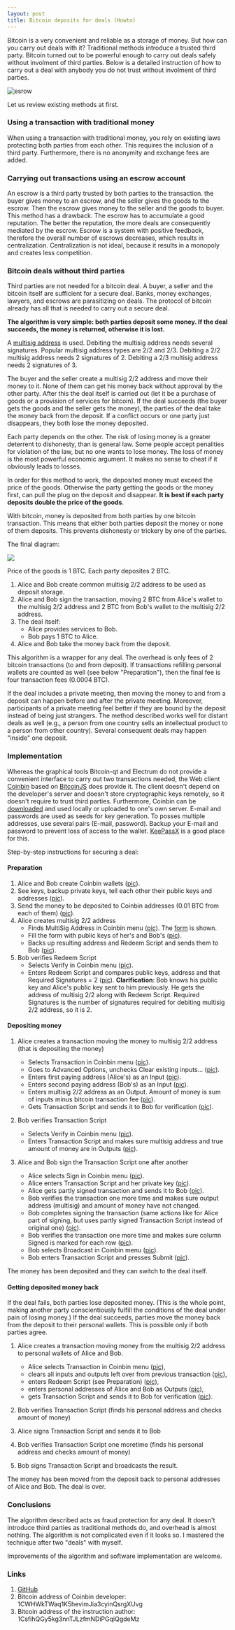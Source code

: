 ```yaml
---
layout: post
title: Bitcoin deposits for deals (Howto)
---
```


Bitcoin is a very convenient and reliable as a storage of money.
But how can you carry out deals with it?
Traditional methods introduce a trusted third party.
Bitcoin turned out to be powerful enough to carry out
deals safely without involment of third parties.
Below is a detailed instruction of how to carry out a deal with
anybody you do not trust without involment of third parties.

![esrow](http://i.imgur.com/5l657XE.png)

Let us review existing methods at first.

### Using a transaction with traditional money

When using a transaction with traditional money, you rely on
existing laws protecting both parties from each other.
This requires the inclusion of a third party. Furthermore,
there is no anonymity and exchange fees are added.

### Carrying out transactions using an escrow account

An escrow is a third party trusted by both parties to the transaction.
the buyer gives money to an escrow, and the seller gives the goods
to the escrow. Then the escrow gives money to the seller and the goods to buyer.
This method has a drawback. The escrow has to accumulate a good reputation.
The better the reputation, the more deals are consequently
mediated by the escrow. Escrow is a system with positive feedback, therefore
the overall number of escrows decreases, which results in centralization.
Centralization is not ideal, because it results in a monopoly
and creates less competition.

### Bitcoin deals without third parties

Third parties are not needed for a bitcoin deal.
A buyer, a seller and the bitcoin itself are sufficient
for a secure deal. Banks, money exchanges, lawyers, and
escrows are parasitizing on deals.
The protocol of bitcoin already has all that is needed to
carry out a secure deal.

**The algorithm is very simple: both parties deposit some money.
If the deal succeeds, the money is returned, otherwise it is lost.**

<!-- more -->
<a name="cut" id="cut"></a>

A [multisig address][multisig] is used.
Debiting the multisig address needs several signatures.
Popular multisig address types are 2/2 and 2/3.
Debiting a 2/2 multisig address needs 2 signatures of 2.
Debiting a 2/3 multisig address needs 2 signatures of 3.

The buyer and the seller create a multisig 2/2 address
and move their money to it.
None of them can get his money back without approval
by the other party.
After this the deal itself is carried out
(let it be a purchase of goods or a provision of services
for bitcoin).
If the deal succeeds (the buyer gets the goods and the seller
gets the money), the parties of the deal take the money
back from the deposit.
If a conflict occurs or one party just disappears,
they both lose the money deposited.

Each party depends on the other. The risk of losing money
is a greater deterrent to dishonesty, than is general law.
Some people accept penalities for violation of the law,
but no one wants to lose money. The loss of money is the
most powerful economic argument.
It makes no sense to cheat if it obviously leads to losses.

In order for this method to work, the deposited money must
exceed the price of the goods.
Otherwise the party getting the goods or the money first,
can pull the plug on the deposit and disappear.
**It is best if each party deposits double the price
of the goods**.

With bitcoin, money is deposited from both parties by one bitcoin
transaction. This means that either both parties
deposit the money or none of them deposits.
This prevents dishonesty or trickery by one of the parties.

The final diagram:

![](http://i.imgur.com/5l657XE.png)

Price of the goods is 1 BTC. Each party deposites 2 BTC.

1.  Alice and Bob create common multisig 2/2 address to be used
    as deposit storage.
2.  Alice and Bob sign the transaction, moving
    2 BTC from Alice's wallet to the multisig 2/2 address and
    2 BTC from Bob's wallet to the multisig 2/2 address.
3.  The deal itself:
    -   Alice provides services to Bob.
    -   Bob pays 1 BTC to Alice.
4.  Alice and Bob take the money back from the deposit.

This algorithm is a wrapper for any deal.
The overhead is only fees of 2 bitcoin transactions
(to and from deposit).
If transactions refilling personal wallets are counted as well
(see below "Preparation"), then the final fee is four transaction fees
(0.0004 BTC).

If the deal includes a private meeting, then moving the money
to and from a deposit can happen before and after the private meeting.
Moreover, participants of a private meeting feel better
if they are bound by the deposit instead of being
just strangers.
The method described works well for distant deals as well
(e.g., a person from one country sells an intellectual product
to a person from other country).
Several consequent deals may happen "inside"
one deposit.

### Implementation

Whereas the graphical tools Bitcoin-qt and Electrum do not provide a
convenient interface to carry out two transactions needed,
the Web client [Coinbin](https://coinb.in/)
based on [BitcoinJS](http://bitcoinjs.org/)
does provide it.
The client doesn't depend on the developer's server
and doesn't store cryptographic keys remotely,
so it doesn't require to trust third parties.
Furthermore, Coinbin can be
[downloaded](https://github.com/OutCast3k/coinbin/archive/master.zip)
and used locally or uploaded to one's own server.
E-mail and passwords are used as seeds for key generation.
To posses multiple addresses, use several pairs (E-mail, password).
Backup your E-mail and password to prevent loss of access to the wallet.
[KeePassX](https://www.keepassx.org/) is a good place for this.

Step-by-step instructions for securing a deal:

#### Preparation

1.  Alice and Bob create Coinbin wallets
    ([pic](http://i.imgur.com/xWV35gc.png)).
2.  See keys, backup private keys, tell each other their
    public keys and addresses
    ([pic](http://i.imgur.com/Bph3789.png)).
3.  Send the money to be deposited to Coinbin addresses
    (0.01 BTC from each of them)
    ([pic](http://i.imgur.com/K8gooL1.png)).
4.  Alice creates multisig 2/2 address
    -   Finds MultiSig Address in Coinbin menu
        ([pic](http://i.imgur.com/OivaZnW.png)).
        The [form](http://i.imgur.com/Bdasncz.png) is shown.
    -   Fill the form with public keys of her's and Bob's
        ([pic](http://i.imgur.com/gAF538K.png)).
    -   Backs up resulting address and Redeem Script
        and sends them to Bob
        ([pic](http://i.imgur.com/2Tv7AAX.png)).
5.  Bob verifies Redeem Script
    -   Selects Verify in Coinbin menu
        ([pic](http://i.imgur.com/2NpTwOj.png)).
    -   Enters Redeem Script and compares public keys,
        address and that Required Signatures = 2
        ([pic](https://i.imgur.com/NtzBRO8.png)).
        **Clarification**: Bob knows his public key and Alice's
        public key sent to him previously.
        He gets the address of multisig 2/2 along with
        Redeem Script.
        Required Signatures is the number of signatures
        required for debiting multisig 2/2 address,
        so it is 2.

#### Depositing money

1.  Alice creates a transaction moving the money to multisig 2/2 address
    (that is depositing the money)
    -   Selects Transaction in Coinbin menu
        ([pic](https://i.imgur.com/WxP9g4i.png)).
    -   Goes to Advanced Options, unchecks Clear existing inputs...
        ([pic](http://i.imgur.com/Rc54mb0.png)).
    -   Enters first paying address (Alice's) as an Input
        ([pic](http://i.imgur.com/qI3TJCH.png)).
    -   Enters second paying address (Bob's) as an Input
        ([pic](http://i.imgur.com/sscFtfY.png)).
    -   Enters multisig 2/2 address as an Output.
        Amount of money is sum of inputs minus
        bitcoin transaction fee
        ([pic](http://i.imgur.com/0YFlfYd.png)).
    -   Gets Transaction Script and sends it to Bob for verification
        ([pic](http://i.imgur.com/2TZuyXr.png)).

2.  Bob verifies Transaction Script
    -   Selects Verify in Coinbin menu
        ([pic](http://i.imgur.com/ATPIxC7.png)).
    -   Enters Transaction Script and makes sure
        multisig address and true amount of money are in Outputs
        ([pic](http://i.imgur.com/InxmBla.png)).

3.  Alice and Bob sign the Transaction Script one after another
    -   Alice selects Sign in Coinbin menu
        ([pic](http://i.imgur.com/k0Od2Xr.png)).
    -   Alice enters Transaction Script and her private key
        ([pic](http://i.imgur.com/k0Od2Xr.png)).
    -   Alice gets partly signed transaction and sends it to Bob
        ([pic](http://i.imgur.com/MAPOGDv.png)).
    -   Bob verifies the transaction one more time and makes sure
        output address (multisig) and amount of money
        have not changed.
    -   Bob completes signing the transaction
        (same actions like for Alice part of signing,
        but uses partly signed Transaction Script instead of
        original one)
        ([pic](http://i.imgur.com/qmk1BeT.png)).
    -   Bob verifies the transaction one more time and makes sure
        column Signed is marked for each row
        ([pic](https://i.imgur.com/LPxNLvZ.png)).
    -   Bob selects Broadcast in Coinbin menu
        ([pic](http://i.imgur.com/LjWRrSK.png)).
    -   Bob enters Transaction Script and presses Submit
        ([pic](http://i.imgur.com/MtnFVak.png)).

The money has been deposited and
they can switch to the deal itself.

#### Getting deposited money back

If the deal fails, both parties lose deposited money.
(This is the whole point, making another party
conscientiously fulfill the conditions of the deal
under pain of losing money.)
If the deal succeeds, parties move the money back from
the deposit to their personal wallets.
This is possible only if both parties agree.

1.  Alice creates a transaction moving money from the multisig 2/2 address
    to personal wallets of Alice and Bob.
    -   Alice selects Transaction in Coinbin menu
        ([pic](https://i.imgur.com/WxP9g4i.png)),
    -   clears all inputs and outputs left over from
        previous transaction
        ([pic](http://i.imgur.com/avIRd4e.png)),
    -   enters Redeem Script (see Preparation)
        ([pic](https://i.imgur.com/jHHdz2P.png)),
    -   enters personal addresses of Alice and Bob as Outputs
        ([pic](http://i.imgur.com/rf5DaHK.png)),
    -   gets Transaction Script and sends it to Bob for verification
        ([pic](http://i.imgur.com/DUUzjoO.png)).

2.  Bob verifies Transaction Script
    (finds his personal address and checks amount of money)
3.  Alice signs Transaction Script and sends it to Bob
4.  Bob verifies Transaction Script one moretime
    (finds his personal address and checks amount of money)
5.  Bob signs Transaction Script and broadcasts the result.

The money has been moved from the deposit back to personal
addresses of Alice and Bob.
The deal is over.

### Conclusions

The algorithm described acts as fraud protection for any deal.
It doesn't introduce third parties as traditional methods do,
and overhead is almost nothing.
The algorithm is not complicated even if it looks so.
I mastered the technique after two "deals" with myself.

Improvements of the algorithm and software
implementation are welcome.

### Links

1. [GitHub](https://github.com/OutCast3k/coinbin)
1. Bitcoin address of Coinbin developer: 1CWHWkTWaq1K5hevimJia3cyinQsrgXUvg
1. Bitcoin address of the instruction author: 1CsfihQGy5kg3nnTJLzfmNDiPGqiQgdeMz

[multisig]: https://en.bitcoin.it/wiki/Address#Multi-signature_addresses
